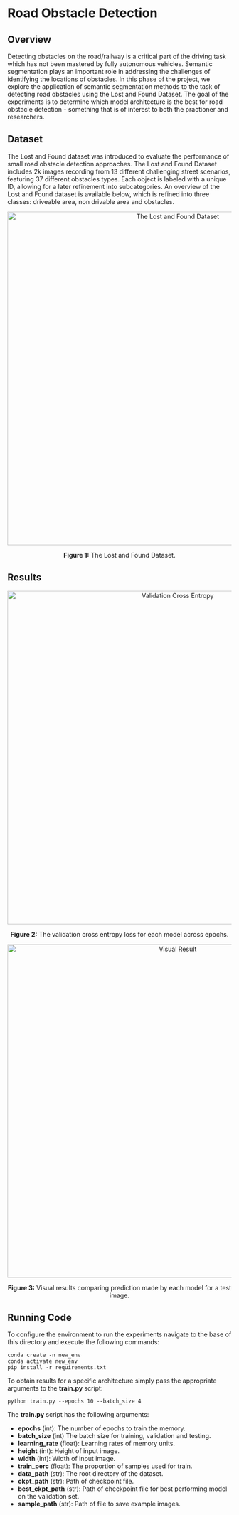 # Road Obstacle Detection

## Overview

Detecting obstacles on the road/railway is a critical part of the driving task which has not been mastered by fully autonomous vehicles. Semantic segmentation plays an important role in addressing the challenges of identifying the locations of obstacles. In this phase of the project, we explore the application of semantic segmentation methods to the task of detecting road obstacles using the Lost and Found Dataset. The goal of the experiments is to determine which model architecture is the best for road obstacle detection - something that is of interest to both the practioner and researchers. 

## Dataset
The Lost and Found dataset was introduced to evaluate the performance of small road obstacle detection approaches. The Lost and Found Dataset includes 2k images recording from 13 different challenging street scenarios, featuring 37 different obstacles types.  Each object is labeled with a unique ID, allowing for a later refinement into subcategories. An overview of the Lost and Found dataset is available below, which is refined into three classes: driveable area, non drivable area and obstacles.

<p align="center">
<img width="750" alt="The Lost and Found Dataset" src="https://user-images.githubusercontent.com/34798787/163045378-e327a9c9-0738-4c4a-8a68-273ae659d3f7.png">  
    <br>
<div align="center"> 
   <b> Figure 1:</b> The Lost and Found Dataset.
</div> 
</p>

## Results

<p align="center">
<img width="750" alt="Validation Cross Entropy" src="https://user-images.githubusercontent.com/34798787/163045762-eee689fe-3115-4a49-8453-3e6ef5ab7deb.png">  
    <br>
<div align="center"> 
   <b> Figure 2:</b> The validation cross entropy loss for each model across epochs.
</div> 
</p>

<p align="center">
<img width="750" alt="Visual Result" src="https://user-images.githubusercontent.com/34798787/163046353-4929f6bb-126f-4ad5-b924-68a724cfa2f1.png">  
    <br>
<div align="center"> 
   <b> Figure 3:</b> Visual results comparing prediction made by each model for a test image. 
</div> 
</p>

## Running Code
To configure the environment to run the experiments navigate to the base of this directory and execute the following commands: 

```
conda create -n new_env
conda activate new_env 
pip install -r requirements.txt
```

To obtain results for a specific architecture simply pass the appropriate arguments to the **train.py** script: 
```
python train.py --epochs 10 --batch_size 4
```

The **train.py** script has the following arguments: 
- **epochs**        (int): The number of epochs to train the memory.
- **batch_size**    (int) The batch size for training, validation and testing.
- **learning_rate** (float): Learning rates of memory units.
- **height**        (int): Height of input image. 
- **width**         (int): Width of input image. 
- **train_perc**    (float): The proportion of samples used for train.
- **data_path**    (str): The root directory of the dataset.
- **ckpt_path**    (str): Path of checkpoint file. 
- **best_ckpt_path**  (str): Path of checkpoint file for best performing model on the validation set. 
- **sample_path**    (str): Path of file to save example images. 


